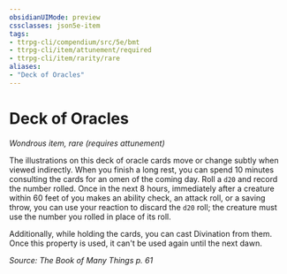 ```yaml
---
obsidianUIMode: preview
cssclasses: json5e-item
tags:
- ttrpg-cli/compendium/src/5e/bmt
- ttrpg-cli/item/attunement/required
- ttrpg-cli/item/rarity/rare
aliases: 
- "Deck of Oracles"
---
```

# Deck of Oracles
*Wondrous item, rare (requires attunement)*  


The illustrations on this deck of oracle cards move or change subtly when viewed indirectly. When you finish a long rest, you can spend 10 minutes consulting the cards for an omen of the coming day. Roll a `d20` and record the number rolled. Once in the next 8 hours, immediately after a creature within 60 feet of you makes an ability check, an attack roll, or a saving throw, you can use your reaction to discard the `d20` roll; the creature must use the number you rolled in place of its roll.

Additionally, while holding the cards, you can cast Divination from them. Once this property is used, it can't be used again until the next dawn.

*Source: The Book of Many Things p. 61*